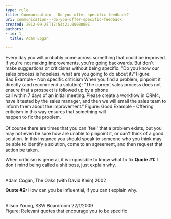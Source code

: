 ```yaml
---
type: rule
title: Communication - Do you offer specific feedback?
uri: communication---do-you-offer-specific-feedback
created: 2012-09-25T17:54:21.0000000Z
authors:
- id: 1
  title: Adam Cogan

---
```


 
Every day you will probably come across something that could be improved. If you're                     not making improvements, you're going backwards. But don't make suggestions or                     criticisms without being specific.
 "Do you know our sales process is hopeless, what are you going to do about it?"Figure:<br>                        Bad Example - Non specific criticism
When you find a problem, pinpoint it directly (and recommend a solution):
"The current sales process does not ensure that a prospect is followed up by a phone<br>                        call within 7 days of an initial meeting. Please create a workflow in CRM4, have it tested by the sales manager, and then we will email the sales team to inform them about the improvement."                         Figure: Good Example - Offering criticism in this way ensures that something will<br>                        happen to fix the problem.<br>                    
Of course there are times that you can 'feel' that a problem exists, but you may not even be sure how are unable to pinpoint it, or can't think of a good solution. In this instance you should speak                     to someone who you think may be able to identify a solution, come to an agreement,                     and then request that action be taken.

When criticism is general, it is impossible to know what to fix.​
**Quote #1:** I don't mind being called a shit boss, just explain why.

<br>                    Adam Cogan, The Oaks (with David Klein) 2002

**Quote #2:** How can you be influential, if you can't explain why.

<br>                    Alison Young, SSW Boardroom 22/1/2009<br>                                             Figure: Relevant quotes that encourage you to be specific<br>                    
